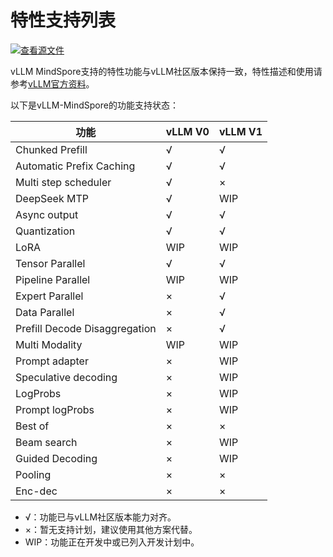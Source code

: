 # 特性支持列表

[![查看源文件](https://mindspore-website.obs.cn-north-4.myhuaweicloud.com/website-images/master/resource/_static/logo_source.svg)](https://gitee.com/mindspore/docs/blob/master/docs/vllm_mindspore/docs/source_zh_cn/user_guide/supported_features/features_list/features_list.md)

vLLM MindSpore支持的特性功能与vLLM社区版本保持一致，特性描述和使用请参考[vLLM官方资料](https://docs.vllm.ai/en/latest/)。

以下是vLLM-MindSpore的功能支持状态：

| **功能**                          | **vLLM V0** | **vLLM V1** |  
|-----------------------------------|--------------------|--------------------|  
| Chunked Prefill                   | √                  | √                  |  
| Automatic Prefix Caching          | √                  | √                  |  
| Multi step scheduler              | √                  | ×                  |  
| DeepSeek MTP                      | √                  | WIP                |  
| Async output                      | √                  | √                  |  
| Quantization                      | √                  | √                  |  
| LoRA                              | WIP                | WIP                |  
| Tensor Parallel                   | √                  | √                  |  
| Pipeline Parallel                 | WIP                | WIP                |  
| Expert Parallel                   | ×                  | √                  |  
| Data Parallel                     | ×                  | √                  |  
| Prefill Decode Disaggregation     | ×                  | √                  |  
| Multi Modality                    | WIP                | WIP                |  
| Prompt adapter                    | ×                  | WIP                |  
| Speculative decoding              | ×                  | WIP                |  
| LogProbs                          | ×                  | WIP                |  
| Prompt logProbs                   | ×                  | WIP                |  
| Best of                           | ×                  | ×                  |  
| Beam search                       | ×                  | WIP                |  
| Guided Decoding                   | ×                  | WIP                |  
| Pooling                           | ×                  | ×                  |
| Enc-dec                           | ×                  | ×                  |  

- √：功能已与vLLM社区版本能力对齐。
- ×：暂无支持计划，建议使用其他方案代替。
- WIP：功能正在开发中或已列入开发计划中。
